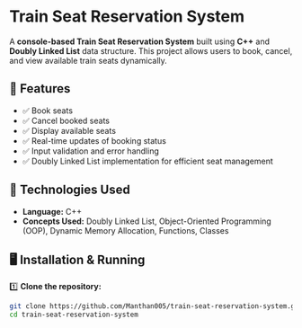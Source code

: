 # Train Seat Reservation System

A **console-based Train Seat Reservation System** built using **C++** and **Doubly Linked List** data structure. This project allows users to book, cancel, and view available train seats dynamically.

## 🚀 Features

- ✅ Book seats
- ✅ Cancel booked seats
- ✅ Display available seats
- ✅ Real-time updates of booking status
- ✅ Input validation and error handling
- ✅ Doubly Linked List implementation for efficient seat management

## 📂 Technologies Used

- **Language:** C++
- **Concepts Used:** Doubly Linked List, Object-Oriented Programming (OOP), Dynamic Memory Allocation, Functions, Classes

## 🖥️ Installation & Running

1️⃣ **Clone the repository:**

```bash
git clone https://github.com/Manthan005/train-seat-reservation-system.git
cd train-seat-reservation-system
